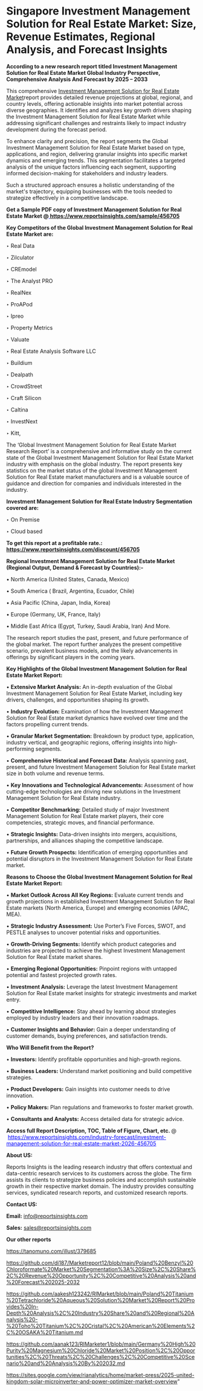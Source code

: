 # Singapore Investment Management Solution for Real Estate Market: Size, Revenue Estimates, Regional Analysis, and Forecast Insights

<strong>According to a new research report titled Investment Management Solution for Real Estate Market Global Industry Perspective, Comprehensive Analysis And Forecast by 2025 – 2033</strong>

This comprehensive <a href=https://www.reportsinsights.com/sample/456705>Investment Management Solution for Real Estate Market</a>report provides detailed revenue projections at global, regional, and country levels, offering actionable insights into market potential across diverse geographies. It identifies and analyzes key growth drivers shaping the Investment Management Solution for Real Estate Market while addressing significant challenges and restraints likely to impact industry development during the forecast period.

To enhance clarity and precision, the report segments the Global Investment Management Solution for Real Estate Market based on type, applications, and region, delivering granular insights into specific market dynamics and emerging trends. This segmentation facilitates a targeted analysis of the unique factors influencing each segment, supporting informed decision-making for stakeholders and industry leaders.

Such a structured approach ensures a holistic understanding of the market's trajectory, equipping businesses with the tools needed to strategize effectively in a competitive landscape.

<strong>Get a Sample PDF copy of Investment Management Solution for Real Estate Market </strong><strong>@<a href=https://www.reportsinsights.com/sample/456705 style=color:#0000ff;> https://www.reportsinsights.com/sample/456705</a></strong></font>

<strong>Key Competitors of the Global Investment Management Solution for Real Estate Market are:</strong>

‣ Real Data

‣ Zilculator

‣ CREmodel

‣ The Analyst PRO

‣ RealNex

‣ ProAPod

‣ Ipreo

‣ Property Metrics

‣ Valuate

‣ Real Estate Analysis Software LLC

‣ Buildium

‣ Dealpath

‣ CrowdStreet

‣ Craft Silicon

‣ Caltina

‣ InvestNext

‣ Kitt,

The ‘Global Investment Management Solution for Real Estate Market Research Report’ is a comprehensive and informative study on the current state of the Global Investment Management Solution for Real Estate Market industry with emphasis on the global industry. The report presents key statistics on the market status of the global Investment Management Solution for Real Estate market manufacturers and is a valuable source of guidance and direction for companies and individuals interested in the industry.

<strong>Investment Management Solution for Real Estate Industry Segmentation covered are:</strong>

‣ On Premise

‣ Cloud based

<strong>To get this report at a profitable rate.: <a href=https://www.reportsinsights.com/discount/456705 style=color:#0000ff;>https://www.reportsinsights.com/discount/456705</a></strong></font>

<strong>Regional Investment Management Solution for Real Estate Market (Regional Output, Demand &amp; Forecast by Countries):-</strong>

• North America (United States, Canada, Mexico)

• South America ( Brazil, Argentina, Ecuador, Chile)

• Asia Pacific (China, Japan, India, Korea)

• Europe (Germany, UK, France, Italy)

• Middle East Africa (Egypt, Turkey, Saudi Arabia, Iran) And More.

The research report studies the past, present, and future performance of the global market. The report further analyzes the present competitive scenario, prevalent business models, and the likely advancements in offerings by significant players in the coming years.

<strong>Key Highlights of the Global Investment Management Solution for Real Estate Market Report:</strong>

• <strong>Extensive Market Analysis:</strong> An in-depth evaluation of the Global Investment Management Solution for Real Estate Market, including key drivers, challenges, and opportunities shaping its growth.

• <strong>Industry Evolution:</strong> Examination of how the Investment Management Solution for Real Estate market dynamics have evolved over time and the factors propelling current trends.

• <strong>Granular Market Segmentation:</strong> Breakdown by product type, application, industry vertical, and geographic regions, offering insights into high-performing segments.

• <strong>Comprehensive Historical and Forecast Data:</strong> Analysis spanning past, present, and future Investment Management Solution for Real Estate market size in both volume and revenue terms.

• <strong>Key Innovations and Technological Advancements:</strong> Assessment of how cutting-edge technologies are driving new solutions in the Investment Management Solution for Real Estate industry.

• <strong>Competitor Benchmarking:</strong> Detailed study of major Investment Management Solution for Real Estate market players, their core competencies, strategic moves, and financial performance.

• <strong>Strategic Insights:</strong> Data-driven insights into mergers, acquisitions, partnerships, and alliances shaping the competitive landscape.

• <strong>Future Growth Prospects:</strong> Identification of emerging opportunities and potential disruptors in the Investment Management Solution for Real Estate market.

<strong>Reasons to Choose the Global Investment Management Solution for Real Estate Market Report:</strong>

• <strong>Market Outlook Across All Key Regions:</strong> Evaluate current trends and growth projections in established Investment Management Solution for Real Estate markets (North America, Europe) and emerging economies (APAC, MEA).

• <strong>Strategic Industry Assessment:</strong> Use Porter’s Five Forces, SWOT, and PESTLE analyses to uncover potential risks and opportunities.

• <strong>Growth-Driving Segments:</strong> Identify which product categories and industries are projected to achieve the highest Investment Management Solution for Real Estate market shares.

• <strong>Emerging Regional Opportunities:</strong> Pinpoint regions with untapped potential and fastest projected growth rates.

• <strong>Investment Analysis:</strong> Leverage the latest Investment Management Solution for Real Estate market insights for strategic investments and market entry.

• <strong>Competitive Intelligence:</strong> Stay ahead by learning about strategies employed by industry leaders and their innovation roadmaps.

• <strong>Customer Insights and Behavior:</strong> Gain a deeper understanding of customer demands, buying preferences, and satisfaction trends.

<strong>Who Will Benefit from the Report?</strong>

• <strong>Investors:</strong> Identify profitable opportunities and high-growth regions.

• <strong>Business Leaders:</strong> Understand market positioning and build competitive strategies.

• <strong>Product Developers:</strong> Gain insights into customer needs to drive innovation.

• <strong>Policy Makers:</strong> Plan regulations and frameworks to foster market growth.

• <strong>Consultants and Analysts:</strong> Access detailed data for strategic advice.
</ul>
<strong>Access full Report Description, TOC, Table of Figure, Chart, etc. </strong>@  <a href=https://www.reportsinsights.com/industry-forecast/investment-management-solution-for-real-estate-market-2026-456705 style=color:#0000ff;>https://www.reportsinsights.com/industry-forecast/investment-management-solution-for-real-estate-market-2026-456705</a></font>

<strong><strong>About US</strong>:</strong>

Reports Insights is the leading research industry that offers contextual and data-centric research services to its customers across the globe. The firm assists its clients to strategize business policies and accomplish sustainable growth in their respective market domain. The industry provides consulting services, syndicated research reports, and customized research reports.

<strong>Contact US:</strong>

<p class=""""><b>Email:</b> <a href=mailto:info@reportsinsights.com>info@reportsinsights.com</a></p>
<p class=""""><b>Sales:</b> <a href=mailto:sales@reportsinsights.com>sales@reportsinsights.com</a></p>

<strong>Our other reports</strong>

<a href=https://tanomuno.com/illust/379685>https://tanomuno.com/illust/379685</a>

<a href=https://github.com/di187/Marketreport12/blob/main/Poland%20Benzyl%20Chloroformate%20Market%20Segmentation%3A%20Size%2C%20Share%2C%20Revenue%20Opportunity%2C%20Competitive%20Analysis%20and%20Forecast%202025-2032>https://github.com/di187/Marketreport12/blob/main/Poland%20Benzyl%20Chloroformate%20Market%20Segmentation%3A%20Size%2C%20Share%2C%20Revenue%20Opportunity%2C%20Competitive%20Analysis%20and%20Forecast%202025-2032</a>

<a href=https://github.com/aakesh123242/RIMarket/blob/main/Poland%20Titanium%20Tetrachloride%20Aqueous%20Solution%20Market%20Report%20Provides%20In-Depth%20Analysis%2C%20Industry%20Share%20and%20Regional%20Analysis%20-%20Toho%20Titanium%2C%20Cristal%2C%20American%20Elements%2C%20OSAKA%20Titanium.md>https://github.com/aakesh123242/RIMarket/blob/main/Poland%20Titanium%20Tetrachloride%20Aqueous%20Solution%20Market%20Report%20Provides%20In-Depth%20Analysis%2C%20Industry%20Share%20and%20Regional%20Analysis%20-%20Toho%20Titanium%2C%20Cristal%2C%20American%20Elements%2C%20OSAKA%20Titanium.md</a>

<a href=https://github.com/aanak123/RIMarketer1/blob/main/Germany%20High%20Purity%20Magnesium%20Chloride%20Market%20Position%2C%20Opportunities%2C%20Threats%2C%20Challenges%2C%20Competitive%20Scenario%20and%20Analysis%20By%202032.md>https://github.com/aanak123/RIMarketer1/blob/main/Germany%20High%20Purity%20Magnesium%20Chloride%20Market%20Position%2C%20Opportunities%2C%20Threats%2C%20Challenges%2C%20Competitive%20Scenario%20and%20Analysis%20By%202032.md</a>

<a href=https://sites.google.com/view/rianalytics/home/market-press/2025-united-kingdom-solar-microinverter-and-power-optimizer-market-overview>https://sites.google.com/view/rianalytics/home/market-press/2025-united-kingdom-solar-microinverter-and-power-optimizer-market-overview</a>"
